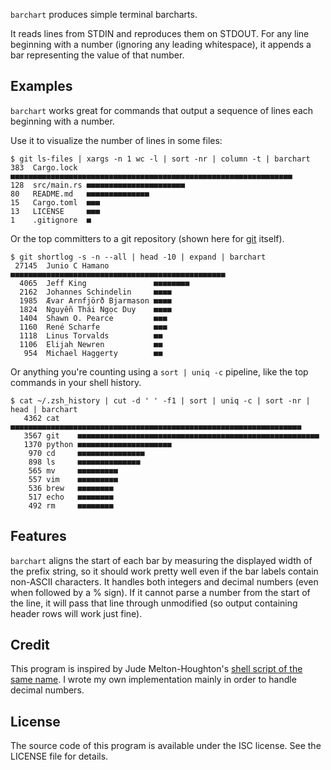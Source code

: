 `barchart` produces simple terminal barcharts.

It reads lines from STDIN and reproduces them on STDOUT. For any line beginning with a number (ignoring any leading whitespace), it appends a bar representing the value of that number.

## Examples

`barchart` works great for commands that output a sequence of lines each beginning with a number.

Use it to visualize the number of lines in some files:

```
$ git ls-files | xargs -n 1 wc -l | sort -nr | column -t | barchart
383  Cargo.lock  ■■■■■■■■■■■■■■■■■■■■■■■■■■■■■■■■■■■■■■■■■■■■■■■■■■■■■■■■■■■■■■■
128  src/main.rs ■■■■■■■■■■■■■■■■■■■■■■
80   README.md   ■■■■■■■■■■■■■■
15   Cargo.toml  ■■■
13   LICENSE     ■■■
1    .gitignore  ■
```

Or the top committers to a git repository (shown here for [git](https://git-scm.com/) itself).

```
$ git shortlog -s -n --all | head -10 | expand | barchart
 27145  Junio C Hamano          ■■■■■■■■■■■■■■■■■■■■■■■■■■■■■■■■■■■■■■■■■■■■■■■■
  4065  Jeff King               ■■■■■■■■
  2162  Johannes Schindelin     ■■■■
  1985  Ævar Arnfjörð Bjarmason ■■■■
  1824  Nguyễn Thái Ngọc Duy    ■■■■
  1404  Shawn O. Pearce         ■■■
  1160  René Scharfe            ■■■
  1118  Linus Torvalds          ■■
  1106  Elijah Newren           ■■
   954  Michael Haggerty        ■■
```

Or anything you're counting using a `sort | uniq -c` pipeline, like the top commands in your shell history.

```
$ cat ~/.zsh_history | cut -d ' ' -f1 | sort | uniq -c | sort -nr | head | barchart
   4362 cat    ■■■■■■■■■■■■■■■■■■■■■■■■■■■■■■■■■■■■■■■■■■■■■■■■■■■■■■■■■■■■■■■■■
   3567 git    ■■■■■■■■■■■■■■■■■■■■■■■■■■■■■■■■■■■■■■■■■■■■■■■■■■■■■■
   1370 python ■■■■■■■■■■■■■■■■■■■■■
    970 cd     ■■■■■■■■■■■■■■■
    898 ls     ■■■■■■■■■■■■■■
    565 mv     ■■■■■■■■■
    557 vim    ■■■■■■■■■
    536 brew   ■■■■■■■■
    517 echo   ■■■■■■■■
    492 rm     ■■■■■■■■
```

## Features

`barchart` aligns the start of each bar by measuring the displayed width of the prefix string, so it should work pretty well even if the bar labels contain non-ASCII characters. It handles both integers and decimal numbers (even when followed by a % sign). If it cannot parse a number from the start of the line, it will pass that line through unmodified (so output containing header rows will work just fine).

## Credit

This program is inspired by Jude Melton-Houghton's [shell script of the same name](https://github.com/TurkeyMcMac/barchart). I wrote my own implementation mainly in order to handle decimal numbers.

## License

The source code of this program is available under the ISC license. See the LICENSE file for details.
